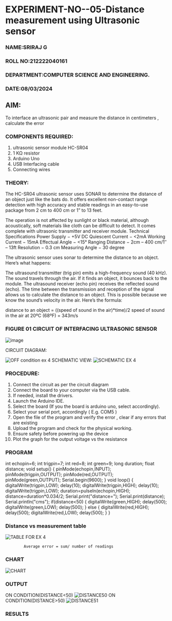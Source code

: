 # EXPERIMENT-NO--05-Distance measurement using Ultrasonic sensor

### NAME:SRIRAJ G

### ROLL NO:212222040161

### DEPARTMENT:COMPUTER SCIENCE AND ENGINEERING.

### DATE:08/03/2024

## AIM: 
To interface an ultrasonic pair and measure the distance in centimeters , calculate the error
 
### COMPONENTS REQUIRED:
1.	ultrasonic sensor module HC-SR04
2.	1 KΩ resistor 
3.	Arduino Uno 
4.	USB Interfacing cable 
5.	Connecting wires 


### THEORY: 
The HC-SR04 ultrasonic sensor uses SONAR to determine the distance of an object just like the bats do. It offers excellent non-contact range detection with high accuracy and stable readings in an easy-to-use package from 2 cm to 400 cm or 1” to 13 feet.

The operation is not affected by sunlight or black material, although acoustically, soft materials like cloth can be difficult to detect. It comes complete with ultrasonic transmitter and receiver module.
Technical Specifications
Power Supply − +5V DC
Quiescent Current − <2mA
Working Current − 15mA
Effectual Angle − <15°
Ranging Distance − 2cm – 400 cm/1″ – 13ft
Resolution − 0.3 cm
Measuring Angle − 30 degree

The ultrasonic sensor uses sonar to determine the distance to an object. Here’s what happens:

The ultrasound transmitter (trig pin) emits a high-frequency sound (40 kHz).
The sound travels through the air. If it finds an object, it bounces back to the module.
The ultrasound receiver (echo pin) receives the reflected sound (echo).
The time between the transmission and reception of the signal allows us to calculate the distance to an object. This is possible because we know the sound’s velocity in the air. Here’s the formula:

distance to an object = ((speed of sound in the air)*time)/2
speed of sound in the air at 20ºC (68ºF) = 343m/s

### FIGURE 01 CIRCUIT OF INTERFACING ULTRASONIC SENSOR 


![image](https://user-images.githubusercontent.com/36288975/166430594-5adb4ca9-5a42-4781-a7e6-7236b3766a85.png)

CIRCUIT DIAGRAM:

![OFF condition ex 4](https://github.com/SRIRAJGURUNATHAN/Experiment--04-Interfacing-digital-output-with-arduino-ultrasonic-sensor/assets/119476758/3c007e14-e98b-4da7-9dad-9fa1321cc715)
SCHEMATIC VIEW:
![SCHEMATIC EX 4](https://github.com/SRIRAJGURUNATHAN/Experiment--04-Interfacing-digital-output-with-arduino-ultrasonic-sensor/assets/119476758/1e95ea21-d204-48b0-9836-fd5bdea53599)



### PROCEDURE:
1.	Connect the circuit as per the circuit diagram 
2.	Connect the board to your computer via the USB cable.
3.	If needed, install the drivers.
4.	Launch the Arduino IDE.
5.	Select the board (If you the board is arduino uno, select accordingly).
6.	Select your serial port, accordingly ( E.g. COM5 )
7.	Open the file of the program  and verify the error , clear if any errors that are existing 
8.	Upload the program and check for the physical working. 
9.	Ensure safety before powering up the device 
10.	Plot the graph for the output voltage vs the resistance 


### PROGRAM 

int echopin=6;
int trigpin=7;
int red=8;
int green=9;
long duration;
float distance;
void setup()
{
  pinMode(echopin,INPUT);
  pinMode(trigpin,OUTPUT);
  pinMode(red,OUTPUT);
  pinMode(green,OUTPUT);
  Serial.begin(9600);
}
void loop()
{
  digitalWrite(trigpin,LOW);
  delay(10);
  digitalWrite(trigpin,HIGH);
  delay(10);
  digitalWrite(trigpin,LOW);
  duration=pulseIn(echopin,HIGH);
  distance=duration*0.034/2;
  Serial.print("distance=");
  Serial.print(distance);
  Serial.println("cms");
  if(distance<50)
  {
    digitalWrite(green,HIGH);
    delay(500);
    digitalWrite(green,LOW);
    delay(500);
  }
  else
  { 
    digitalWrite(red,HIGH);
    delay(500);
    digitalWrite(red,LOW);
    delay(500);
  }
}





### Distance vs measurement table 

			
 
			
			
			

![TABLE FOR EX 4](https://github.com/SRIRAJGURUNATHAN/Experiment--04-Interfacing-digital-output-with-arduino-ultrasonic-sensor/assets/119476758/749bd9c4-f3b8-41d1-b516-b2e9e47dd4c8)



			
			
			
			
			
			Average error = sum/ number of readings 
### CHART
![CHART](https://github.com/SRIRAJGURUNATHAN/Experiment--04-Interfacing-digital-output-with-arduino-ultrasonic-sensor/assets/119476758/4d7fe59d-e230-4a6d-abe3-dc7a92c686e7)


### OUTPUT
ON CONDITION(DISTANCE<50)
![DISTANCE50](https://github.com/SRIRAJGURUNATHAN/Experiment--04-Interfacing-digital-output-with-arduino-ultrasonic-sensor/assets/119476758/7d5e293f-032c-4fff-9f9d-14b618797af8)
ON CONDITION(DISTANCE>50)
![DISTANCE51](https://github.com/SRIRAJGURUNATHAN/Experiment--04-Interfacing-digital-output-with-arduino-ultrasonic-sensor/assets/119476758/cd17123d-67f1-4175-9de3-b88cf00539c4)










### RESULTS



 

